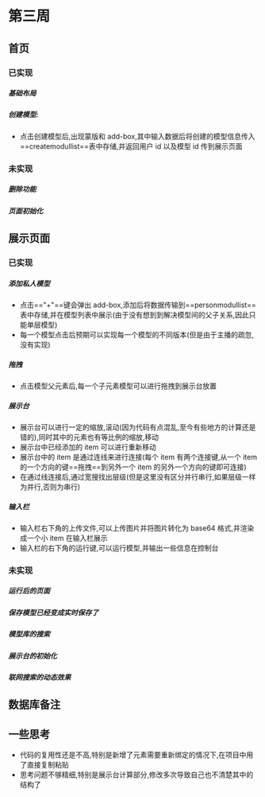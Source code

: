 # 第三周

## 首页

### 已实现

##### 基础布局

##### 创建模型:

- 点击创建模型后,出现蒙版和 add-box,其中输入数据后将创建的模型信息传入==createmodullist==表中存储,并返回用户 id 以及模型 id 传到展示页面

### 未实现

##### 删除功能

##### 页面初始化

## 展示页面

### 已实现

##### 添加私人模型

- 点击=="+"==键会弹出 add-box,添加后将数据传输到==personmodullist==表中存储,并在模型列表中展示(由于没有想到到解决模型间的父子关系,因此只能单层模型)
- 每一个模型点击后预期可以实现每一个模型的不同版本(但是由于主播的疏忽,没有实现)

##### 拖拽

- 点击模型父元素后,每一个子元素模型可以进行拖拽到展示台放置

##### 展示台

- 展示台可以进行一定的缩放,滚动(因为代码有点混乱,至今有些地方的计算还是错的),同时其中的元素也有等比例的缩放,移动
- 展示台中已经添加的 item 可以进行重新移动
- 展示台中的 item 是通过连线来进行连接(每个 item 有两个连接键,从一个 item 的一个方向的键==拖拽==到另外一个 item 的另外一个方向的键即可连接)
- 在通过线连接后,通过宽搜找出层级(但是这里没有区分并行串行,如果层级一样为并行,否则为串行)

##### 输入栏

- 输入栏右下角的上传文件,可以上传图片并将图片转化为 base64 格式,并渲染成一个小 item 在输入栏展示
- 输入栏的右下角的运行键,可以运行模型,并输出一些信息在控制台

### 未实现

##### 运行后的页面

##### 保存模型已经变成实时保存了

##### 模型库的搜索

##### 展示台的初始化

##### 联网搜索的动态效果

## 数据库备注

## 一些思考

- 代码的复用性还是不高,特别是新增了元素需要重新绑定的情况下,在项目中用了直接复制粘贴
- 思考问题不够精细,特别是展示台计算部分,修改多次导致自己也不清楚其中的结构了
